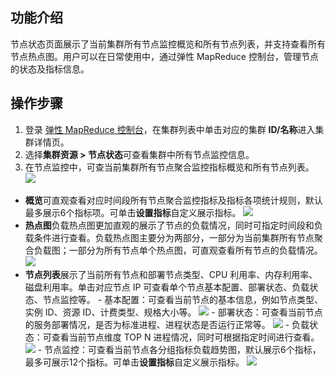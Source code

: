 ## 功能介绍
节点状态页面展示了当前集群所有节点监控概览和所有节点列表，并支持查看所有节点热点图。用户可以在日常使用中，通过弹性 MapReduce 控制台，管理节点的状态及指标信息。

## 操作步骤
1. 登录 [弹性 MapReduce 控制台](https://console.cloud.tencent.com/emr)，在集群列表中单击对应的集群 **ID/名称**进入集群详情页。
2. 选择**集群资源 > 节点状态**可查看集群中所有节点监控信息。
3. 在节点监控中，可查当前集群所有节点聚合监控指标概览和所有节点列表。
![](https://main.qcloudimg.com/raw/f5fe8faea400e53b67f22aa9e0b680f1.png)
 - **概览**可直观查看对应时间段所有节点聚合监控指标及指标各项统计规则，默认最多展示6个指标项。可单击**设置指标**自定义展示指标。
![](https://main.qcloudimg.com/raw/4e2bbafb2bf2161a5334389828a7b9d8.png)
 - **热点图**负载热点图更加直观的展示了节点的负载情况，同时可指定时间段和负载条件进行查看。负载热点图主要分为两部分，一部分为当前集群所有节点聚合负载图；一部分为所有节点单个热点图，可直观查看所有节点的负载情况。
![](https://main.qcloudimg.com/raw/1fae99f3ad60dac1a14db414ae45cb1b.png)
 - **节点列表**展示了当前所有节点和部署节点类型、CPU 利用率、内存利用率、磁盘利用率。单击对应节点 IP 可查看单个节点基本配置、部署状态、负载状态、节点监控等。
        - 基本配置：可查看当前节点的基本信息，例如节点类型、实例 ID、资源 ID、计费类型、规格大小等。
![](https://main.qcloudimg.com/raw/0e7c18d47e79dd335536565623cce215.png)
        - 部署状态：可查看当前节点的服务部署情况，是否为标准进程、进程状态是否运行正常等。
![](https://main.qcloudimg.com/raw/2400b8ceb507223d108bd8efdad5c5c2.png)
        - 负载状态：可查看当前节点维度 TOP N 进程情况，同时可根据指定时间进行查看。
![](https://main.qcloudimg.com/raw/2df62eb2e53ebd151a815a81c9e00b5f.png)
       - 节点监控：可查看当前节点各分组指标负载趋势图，默认展示6个指标，最多可展示12个指标。可单击**设置指标**自定义展示指标。
![](https://main.qcloudimg.com/raw/9d7258938a73c9aaa82894929c5d02e8.png)
